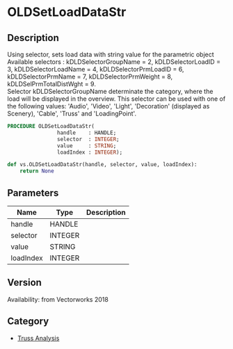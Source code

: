 # OLDSetLoadDataStr

## Description
Using selector, sets load data with string value for the parametric object
Available selectors : kDLDSelectorGroupName = 2, kDLDSelectorLoadID = 3, kDLDSelectorLoadName = 4, kDLDSelectorPrmLoadID = 6, kDLDSelectorPrmName = 7, kDLDSelectorPrmWeight = 8, kDLDSelPrmTotalDistWght = 9.
<br />
Selector kDLDSelectorGroupName determinate the category, where the load will be displayed in the overview. This selector can be used with one of the following values: 'Audio', 'Video', 'Light', 'Decoration' (displayed as Scenery), 'Cable', 'Truss' and 'LoadingPoint'.

```pascal
PROCEDURE OLDSetLoadDataStr(
				handle    : HANDLE;
				selector  : INTEGER;
				value     : STRING;
				loadIndex : INTEGER);
```

```python
def vs.OLDSetLoadDataStr(handle, selector, value, loadIndex):
    return None
```

## Parameters
|Name|Type|Description|
|---|---|---|
|handle|HANDLE|   |
|selector|INTEGER|   |
|value|STRING|   |
|loadIndex|INTEGER|   |

## Version
Availability: from Vectorworks 2018

## Category
* [Truss Analysis](../Categories/Truss%20Analysis.md)
